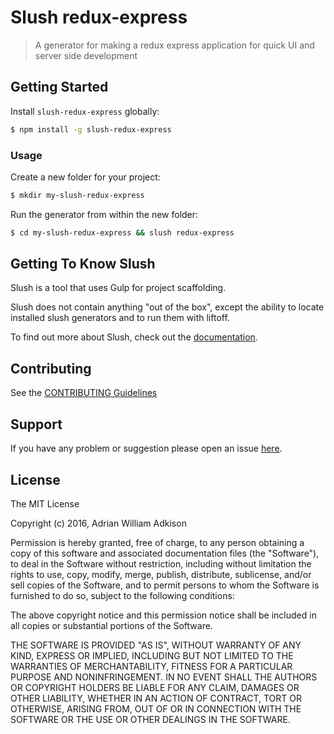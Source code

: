 # Slush redux-express

> A generator for making a redux express application for quick UI and server side development


## Getting Started

Install `slush-redux-express` globally:

```bash
$ npm install -g slush-redux-express
```

### Usage

Create a new folder for your project:

```bash
$ mkdir my-slush-redux-express
```

Run the generator from within the new folder:

```bash
$ cd my-slush-redux-express && slush redux-express
```

## Getting To Know Slush

Slush is a tool that uses Gulp for project scaffolding.

Slush does not contain anything "out of the box", except the ability to locate installed slush generators and to run them with liftoff.

To find out more about Slush, check out the [documentation](https://github.com/slushjs/slush).

## Contributing

See the [CONTRIBUTING Guidelines](https://github.com/trainiac/slush-redux-express/blob/master/CONTRIBUTING.md)

## Support
If you have any problem or suggestion please open an issue [here](https://github.com/trainiac/slush-redux-express/issues).

## License

The MIT License

Copyright (c) 2016, Adrian William Adkison

Permission is hereby granted, free of charge, to any person
obtaining a copy of this software and associated documentation
files (the "Software"), to deal in the Software without
restriction, including without limitation the rights to use,
copy, modify, merge, publish, distribute, sublicense, and/or sell
copies of the Software, and to permit persons to whom the
Software is furnished to do so, subject to the following
conditions:

The above copyright notice and this permission notice shall be
included in all copies or substantial portions of the Software.

THE SOFTWARE IS PROVIDED "AS IS", WITHOUT WARRANTY OF ANY KIND,
EXPRESS OR IMPLIED, INCLUDING BUT NOT LIMITED TO THE WARRANTIES
OF MERCHANTABILITY, FITNESS FOR A PARTICULAR PURPOSE AND
NONINFRINGEMENT. IN NO EVENT SHALL THE AUTHORS OR COPYRIGHT
HOLDERS BE LIABLE FOR ANY CLAIM, DAMAGES OR OTHER LIABILITY,
WHETHER IN AN ACTION OF CONTRACT, TORT OR OTHERWISE, ARISING
FROM, OUT OF OR IN CONNECTION WITH THE SOFTWARE OR THE USE OR
OTHER DEALINGS IN THE SOFTWARE.

